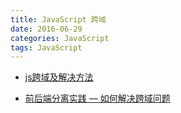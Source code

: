 ```yaml
---
title: JavaScript 跨域
date: 2016-06-29
categories: JavaScript
tags: JavaScript
---
```


- [js跨域及解决方法](http://www.cnblogs.com/malaikuangren/archive/2012/01/16/2323705.html)

- [前后端分离实践 — 如何解决跨域问题](http://react-china.org/t/topic/7258)
